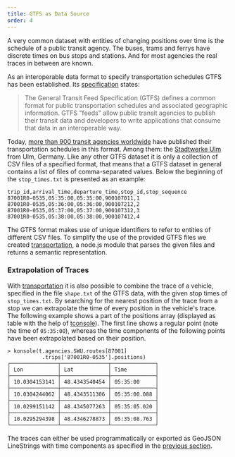 ```yaml
---
title: GTFS as Data Source
order: 4
---
```


A very common dataset with entities of changing positions over time is the schedule of a public transit agency. The buses, trams and ferrys have discrete times on bus stops and stations. And for most agencies the real traces in between are known.

As an interoperable data format to specify transportation schedules GTFS has been established. Its [specification](https://developers.google.com/transit/gtfs/) states:

> The General Transit Feed Specification (GTFS) defines a common format for public transportation schedules and associated geographic information. GTFS "feeds" allow public transit agencies to publish their transit data and developers to write applications that consume that data in an interoperable way.

Today, [more than 900 transit agencies worldwide](http://www.gtfs-data-exchange.com/agencies) have published their transportation schedules in this format. Among them: the [Stadtwerke Ulm](http://www.swu.de/privatkunden/swu-nahverkehr/gtfs-daten.html) from Ulm, Germany. Like any other GTFS dataset it is only a collection of CSV files of a specified format, that means that a GTFS dataset in general contains a list of files of comma-separated values. Below the beginning of the `stop_times.txt` is presented as an example:

	trip_id,arrival_time,departure_time,stop_id,stop_sequence
	87001R0-0535,05:35:00,05:35:00,900107011,1
	87001R0-0535,05:36:00,05:36:00,900107212,2
	87001R0-0535,05:37:00,05:37:00,900107312,3
	87001R0-0535,05:38:00,05:38:00,900107412,4

The GTFS format makes use of unique identifiers to refer to entities of different CSV files. To simplify the use of the provided GTFS files we created [transportation](#source-code-transportation), a node.js module that parses the given files and returns a semantic representation.

### Extrapolation of Traces

With [transportation](#source-code-transportation) it is also possible to combine the trace of a vehicle, specified in the file `shape.txt` of the GTFS data, with the given stop times of `stop_times.txt`. By searching for the nearest position of the trace from a stop we can extrapolate the time of every position in the vehicle's trace. The following example shows a part of the positions array (displayed as table with the help of [tconsole](#source-code-tconsole)). The first line shows a regular point (note the time of `05:35:00`), whereas the time components of the following points have been extrapolated based on their position.

	> konsole(t.agencies.SWU.routes[87001]
	           .trips['87001R0-0535'].positions)
	┌───────────────┬───────────────┬──────────────┐
	│ Lon           │ Lat           │ Time         │
	├───────────────┼───────────────┼──────────────┤
	│ 10.0304153141 │ 48.4343540454 │ 05:35:00     │
	├───────────────┼───────────────┼──────────────┤
	│ 10.0304244062 │ 48.4343511306 │ 05:35:00.088 │
	├───────────────┼───────────────┼──────────────┤
	│ 10.0299151142 │ 48.4345077263 │ 05:35:05.020 │
	├───────────────┼───────────────┼──────────────┤
	│ 10.0295294398 │ 48.4346278873 │ 05:35:08.763 │
	└───────────────┴───────────────┴──────────────┘

The traces can either be used programmatically or exported as GeoJSON LineStrings with time components as specified in the [previous section](#geojson-linestrings-with-time-components).

